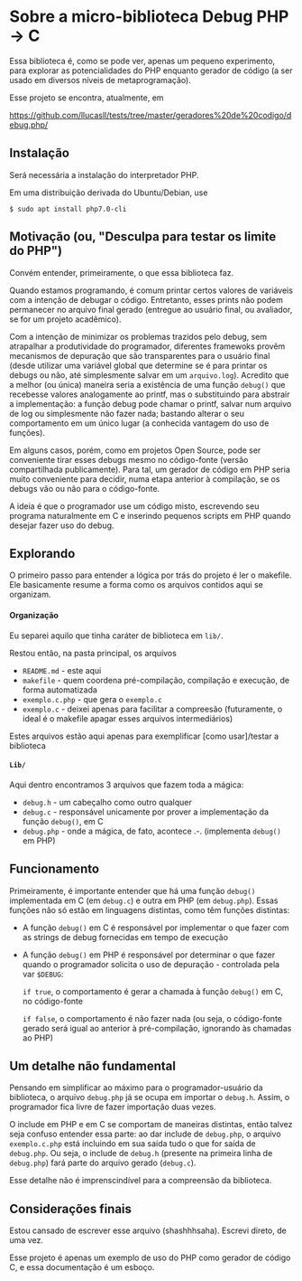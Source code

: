 # Sobre a micro-biblioteca Debug PHP -> C

Essa biblioteca é, como se pode ver, apenas um pequeno experimento, para explorar as potencialidades do PHP enquanto gerador de código (a ser usado em diversos níveis de metaprogramação).

Esse projeto se encontra, atualmente, em

https://github.com/llucasll/tests/tree/master/geradores%20de%20codigo/debug.php/

## Instalação

Será necessária a instalação do interpretador PHP.

Em uma distribuição derivada do Ubuntu/Debian, use

	$ sudo apt install php7.0-cli
	
## Motivação (ou, "Desculpa para testar os limite do PHP")

Convém entender, primeiramente, o que essa biblioteca faz.

Quando estamos programando, é comum printar certos valores de variáveis com a intenção de debugar o código. Entretanto, esses prints não podem permanecer no arquivo final gerado (entregue ao usuário final, ou avaliador, se for um projeto acadêmico).

Com a intenção de minimizar os problemas trazidos pelo debug, sem atrapalhar a produtividade do programador, diferentes framewoks provêm mecanismos de depuração que são transparentes para o usuário final (desde utilizar uma variável global que determine se é para printar os debugs ou não, até simplesmente salvar em um `arquivo.log`). Acredito que a melhor (ou única) maneira seria a existência de uma função `debug()` que recebesse valores analogamente ao printf, mas o substituindo para abstrair a implementação: a função debug pode chamar o printf, salvar num arquivo de log ou simplesmente não fazer nada; bastando alterar o seu comportamento em um único lugar (a conhecida vantagem do uso de funções).

Em alguns casos, porém, como em projetos Open Source, pode ser conveniente tirar esses debugs mesmo no código-fonte (versão compartilhada publicamente). Para tal, um gerador de código em PHP seria muito conveniente para decidir, numa etapa anterior à compilação, se os debugs vão ou não para o código-fonte.

A ideia é que o programador use um código misto, escrevendo seu programa naturalmente em C e inserindo pequenos scripts em PHP quando desejar fazer uso do debug.

## Explorando

O primeiro passo para entender a lógica por trás do projeto é ler o makefile. Ele basicamente resume a forma como os arquivos contidos aqui se organizam.

#### Organização

Eu separei aquilo que tinha caráter de biblioteca em `lib/`.

Restou então, na pasta principal, os arquivos
* `README.md` - este aqui
* `makefile` - quem coordena pré-compilação, compilação e execução, de forma automatizada
* `exemplo.c.php` - que gera o `exemplo.c`
* `exemplo.c` - deixei apenas para facilitar a compreesão (futuramente, o ideal é o makefile apagar esses arquivos intermediários)

Estes arquivos estão aqui apenas para exemplificar [como usar]/testar a biblioteca

#### `Lib/`

Aqui dentro encontramos 3 arquivos que fazem toda a mágica:
* `debug.h` - um cabeçalho como outro qualquer 
* `debug.c` - responsável unicamente por prover a implementação da função `debug()`, em C
* `debug.php` - onde a mágica, de fato, acontece .-. (implementa `debug()` em PHP)

## Funcionamento

Primeiramente, é importante entender que há uma função `debug()` implementada em C (em `debug.c`) e outra em PHP (em `debug.php`).
Essas funções não só estão em linguagens distintas, como têm funções distintas:
* A função `debug()` em C é responsável por implementar o que fazer com as strings de debug fornecidas em tempo de execução
* A função `debug()` em PHP é responsável por determinar o que fazer quando o programador solicita o uso de depuração - controlada pela var `$DEBUG`:
	
	`if true`, o comportamento é gerar a chamada à função `debug()` em C, no código-fonte
	
	`if false`, o comportamento é não fazer nada (ou seja, o código-fonte gerado será igual ao anterior à pré-compilação, ignorando às chamadas ao PHP)

## Um detalhe não fundamental

Pensando em simplificar ao máximo para o programador-usuário da biblioteca, o arquivo `debug.php` já se ocupa em importar o `debug.h`. Assim, o programador fica livre de fazer importação duas vezes.

O include em PHP e em C se comportam de maneiras distintas, então talvez seja confuso entender essa parte: ao dar include de `debug.php`, o arquivo `exemplo.c.php` está incluindo em sua saída tudo o que for saída de `debug.php`. Ou seja, o include de `debug.h` (presente na primeira linha de `debug.php`) fará parte do arquivo gerado (`debug.c`).

Esse detalhe não é imprenscindível para a compreensão da biblioteca.

## Considerações finais

Estou cansado de escrever esse arquivo (shashhhsaha). Escrevi direto, de uma vez.

Esse projeto é apenas um exemplo de uso do PHP como gerador de código C, e essa documentação é um esboço.

